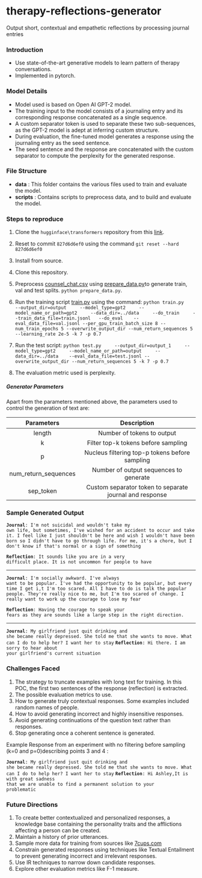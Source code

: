 # therapy-reflections-generator
Output short, contextual and empathetic reflections by processing journal entries

### Introduction
* Use state-of-the-art generative models to learn pattern of therapy conversations.
* Implemented in pytorch.

### Model Details
* Model used is based on Open AI GPT-2 model.
* The training input to the model consists of a journaling entry and its corresponding response concatenated as a single sequence.
* A custom separator token is used to separate these two sub-sequences, as the GPT-2 model is adept at inferring custom structure.
* During evaluation, the fine-tuned model generates a response using the journaling entry as the seed sentence.
* The seed sentence and the response are concatenated with the custom separator to compute the perplexity for the generated response.   

### File Structure
* **data** : This folder contains the various files used to train and evaluate the model.
* **scripts** : Contains scripts to preprocess data, and to build and evaluate the model.

### Steps to reproduce

1. Clone the `hugginface\transformers` repository from this [link](https://github.com/huggingface/transformers).
2. Reset to commit `827d6d6ef0` using the command `git reset --hard 827d6d6ef0`  
3. Install from source.
4. Clone this repository.
5. Preprocess [counsel_chat.csv](data/counsel_chat.csv) using [prepare_data.py](scripts/prepare_data.py)to generate train, val and test splits.
   `python prepare_data.py`.
6. Run the training script [train.py](scripts/train.py) using the command:
   ```python train.py     --output_dir=output     --model_type=gpt2     --model_name_or_path=gpt2     --data_dir=../data     --do_train     --train_data_file=train.jsonl   --do_eval    --eval_data_file=val.jsonl --per_gpu_train_batch_size 8 --num_train_epochs 5 --overwrite_output_dir --num_return_sequences 5 --learning_rate 2e-5 -k 7 -p 0.7```
7. Run the test script:
    `python test.py     --output_dir=output_1     --model_type=gpt2     --model_name_or_path=output     --data_dir=../data    --eval_data_file=test.jsonl --overwrite_output_dir --num_return_sequences 5 -k 7 -p 0.7`

8. The evaluation metric used is perplexity.

##### Generator Parameters
Apart from the parameters mentioned above, the parameters used to control the generation of text are:


| Parameters        | Description           |
| :--------------:|:-------------:|
| length      | Number of tokens to output |
| k      | Filter top-k tokens before sampling      |
| p | Nucleus filtering top-p tokens before sampling      |
| num_return_sequences  | Number of output sequences to generate |
| sep_token | Custom separator token to separate journal and response |

### Sample Generated Output

<code>**Journal**: I'm not suicidal and wouldn't take my own life, but sometimes, I've wished for an accident to occur and take it. I feel like I just shouldn't be here and wish I wouldn't have been born so I didn't have to go through life. For me, it's a chore, but I don't know if that's normal or a sign of something</code>

<code>**Reflection**: It sounds like you are in a very difficult place.  It is not uncommon for people to have</code>

---
 
<code>**Journal**: I'm socially awkward. I've always want to be popular. I've had the opportunity to be popular, but every time I get i,t I'm too scared. All I have to do is talk the popular people. They're really nice to me, but I'm too scared of change. I really want to work up the courage to lose my fear</code>

<code>**Reflection**: Having the courage to speak your fears as they are sounds like a large step in the right direction. </code>

---

<code>**Journal**: My girlfriend just quit drinking and she became really depressed. She told me that she wants to move. What can I do to help her? I want her to stay</code>
<code>**Reflection**: Hi there.  I am sorry to hear about your girlfriend's current situation</code>

### Challenges Faced
1. The strategy to truncate examples with long text for training. In this POC, the first two sentences of the response (reflection) is extracted.
2. The possible evaluation metrics to use.
3. How to generate truly contextual responses. Some examples included random names of people.
4. How to avoid generating incorrect and highly insensitive responses.
5. Avoid generating continuations of the question text rather than responses.
6. Stop generating once a coherent sentence is generated. 

Example Response from an experiment with no filtering before sampling (k=0 and p=0)describing points 3 and 4 :

<code>**Journal**: My girlfriend just quit drinking and she became really depressed. She told me that she wants to move. What can I do to help her? I want her to stay</code>
<code>**Reflection**: Hi Ashley,It is with great sadness that we are unable to find a permanent solution to your problematic</code>

### Future Directions
1. To create better contextualized and personalized responses, a knowledge base containing the personality traits and the afflictions affecting a person can be created.
2. Maintain a history of prior utterances.
3. Sample more data for training from sources like [7cups.com](https://www.7cups.com/qa/)
4. Constrain generated responses using techniques like Textual Entailment to prevent generating incorrect and irrelevant responses.
5. Use IR techniques to narrow down candidate responses.
6. Explore other evaluation metrics like F-1 measure.